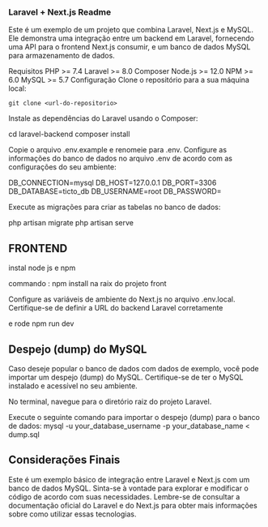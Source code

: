 ### Laravel + Next.js Readme
Este é um exemplo de um projeto que combina Laravel, Next.js e MySQL. Ele demonstra uma integração entre um backend em Laravel, fornecendo uma API para o frontend Next.js consumir, e um banco de dados MySQL para armazenamento de dados.

Requisitos
PHP >= 7.4
Laravel >= 8.0
Composer
Node.js >= 12.0
NPM >= 6.0
MySQL >= 5.7
Configuração
Clone o repositório para a sua máquina local:

```git clone <url-do-repositorio>```


Instale as dependências do Laravel usando o Composer:

cd laravel-backend
composer install

Copie o arquivo .env.example e renomeie para .env. Configure as informações do banco de dados no arquivo .env de acordo com as configurações do seu ambiente:

DB_CONNECTION=mysql
DB_HOST=127.0.0.1
DB_PORT=3306
DB_DATABASE=ticto_db
DB_USERNAME=root
DB_PASSWORD=

Execute as migrações para criar as tabelas no banco de dados:

php artisan migrate
php artisan serve

## FRONTEND

instal node js e npm

commando : npm install na raix do projeto front 

Configure as variáveis de ambiente do Next.js no arquivo .env.local. Certifique-se de definir a URL do backend Laravel corretamente

e rode npm run dev


## Despejo (dump) do MySQL
Caso deseje popular o banco de dados com dados de exemplo, você pode importar um despejo (dump) do MySQL. Certifique-se de ter o MySQL instalado e acessível no seu ambiente.

No terminal, navegue para o diretório raiz do projeto Laravel.

Execute o seguinte comando para importar o despejo (dump) para o banco de dados:
mysql -u your_database_username -p your_database_name < dump.sql


## Considerações Finais
Este é um exemplo básico de integração entre Laravel e Next.js com um banco de dados MySQL. Sinta-se à vontade para explorar e modificar o código de acordo com suas necessidades. Lembre-se de consultar a documentação oficial do Laravel e do Next.js para obter mais informações sobre como utilizar essas tecnologias.




